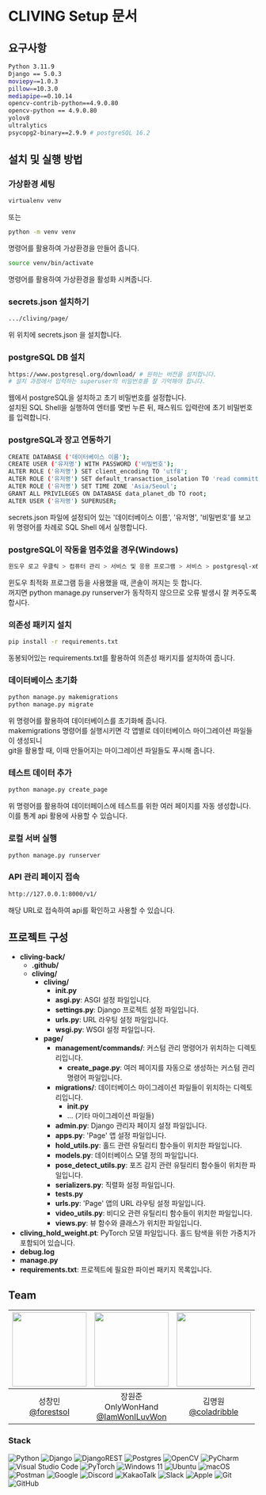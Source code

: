 # CLIVING Setup 문서
## 요구사항
```bash
Python 3.11.9
Django == 5.0.3
moviepy==1.0.3
pillow==10.3.0
mediapipe==0.10.14
opencv-contrib-python==4.9.0.80
opencv-python == 4.9.0.80
yolov8
ultralytics
psycopg2-binary==2.9.9 # postgreSQL 16.2
```

## 설치 및 실행 방법
### 가상환경 세팅
```bash
virtualenv venv
```
또는
```bash
python -m venv venv
```
명령어를 활용하여 가상환경을 만들어 줍니다.

```bash
source venv/bin/activate
```
명령어를 활용하여 가상환경을 활성화 시켜줍니다.

### secrets.json 설치하기
```bash
.../cliving/page/
```
위 위치에 secrets.json 을 설치합니다.

### postgreSQL DB 설치
```bash
https://www.postgresql.org/download/ # 원하는 버전을 설치합니다.
# 설치 과정에서 입력하는 superuser의 비밀번호를 잘 기억해야 합니다.
```
웹에서 postgreSQL을 설치하고 초기 비밀번호를 설정합니다.  
설치된 SQL Shell을 실행하여 엔터를 몇번 누른 뒤, 패스워드 입력란에 초기 비밀번호를 입력합니다.

### postgreSQL과 장고 연동하기
```bash
CREATE DATABASE ('데이터베이스 이름');
CREATE USER ('유저명') WITH PASSWORD ('비밀번호');
ALTER ROLE ('유저명') SET client_encoding TO 'utf8';
ALTER ROLE ('유저명') SET default_transaction_isolation TO 'read committed';
ALTER ROLE ('유저명') SET TIME ZONE 'Asia/Seoul';
GRANT ALL PRIVILEGES ON DATABASE data_planet_db TO root;
ALTER USER ('유저명') SUPERUSER;
```
secrets.json 파일에 설정되어 있는 '데이터베이스 이름', '유저명', '비밀번호'를 보고  
위 명령어를 차례로 SQL Shell 에서 실행합니다.

### postgreSQL이 작동을 멈추었을 경우(Windows)
```bash
윈도우 로고 우클릭 > 컴퓨터 관리 > 서비스 및 응용 프로그램 > 서비스 > postgresql-x64-16 을 찾아 우클릭 > 시작
```
윈도우 최적화 프로그램 등을 사용했을 때, 콘솔이 꺼지는 듯 합니다.  
꺼지면 python manage.py runserver가 동작하지 않으므로 오류 발생시 잘 켜주도록 합시다.

### 의존성 패키지 설치
```bash
pip install -r requirements.txt
```
동봉되어있는 requirements.txt를 활용하여 의존성 패키지를 설치하여 줍니다.

### 데이터베이스 초기화
```bash
python manage.py makemigrations
python manage.py migrate
```
위 명령어를 활용하여 데이터베이스를 초기화해 줍니다.  
makemigrations 명령어를 실행시키면 각 앱별로 데이터베이스 마이그레이션 파일들이 생성되니  
git을 활용할 때, 이때 만들어지는 마이그레이션 파일들도 푸시해 줍니다.

### 테스트 데이터 추가
```bash
python manage.py create_page
```
위 명령어를 활용하여 데이터페이스에 테스트를 위한 여러 페이지를 자동 생성합니다.
이를 통계 api 활용에 사용할 수 있습니다.

### 로컬 서버 실행
```bash
python manage.py runserver
```

### API 관리 페이지 접속
```bash
http://127.0.0.1:8000/v1/
```
해당 URL로 접속하여 api를 확인하고 사용할 수 있습니다.

## 프로젝트 구성

- **cliving-back/**
  - **.github/**
  - **cliving/**
    - **cliving/**
      - **__init__.py**
      - **asgi.py**: ASGI 설정 파일입니다.
      - **settings.py**: Django 프로젝트 설정 파일입니다.
      - **urls.py**: URL 라우팅 설정 파일입니다.
      - **wsgi.py**: WSGI 설정 파일입니다.
    - **page/**
      - **management/commands/**: 커스텀 관리 명령어가 위치하는 디렉토리입니다.
        - **create_page.py**: 여러 페이지를 자동으로 생성하는 커스텀 관리 명령어 파일입니다.
      - **migrations/**: 데이터베이스 마이그레이션 파일들이 위치하는 디렉토리입니다.
        - **__init__.py**
        - ... (기타 마이그레이션 파일들)
      - **admin.py**: Django 관리자 페이지 설정 파일입니다.
      - **apps.py**: 'Page' 앱 설정 파일입니다.
      - **hold_utils.py**: 홀드 관련 유틸리티 함수들이 위치한 파일입니다.
      - **models.py**: 데이터베이스 모델 정의 파일입니다.
      - **pose_detect_utils.py**: 포즈 감지 관련 유틸리티 함수들이 위치한 파일입니다.
      - **serializers.py**: 직렬화 설정 파일입니다.
      - **tests.py**
      - **urls.py**: 'Page' 앱의 URL 라우팅 설정 파일입니다.
      - **video_utils.py**: 비디오 관련 유틸리티 함수들이 위치한 파일입니다.
      - **views.py**: 뷰 함수와 클래스가 위치한 파일입니다.
- **cliving_hold_weight.pt**: PyTorch 모델 파일입니다. 홀드 탐색을 위한 가중치가 포함되어 있습니다.
- **debug.log**
- **manage.py**
- **requirements.txt**: 프로젝트에 필요한 파이썬 패키지 목록입니다.


## Team
| <img src="https://avatars.githubusercontent.com/u/51287968?v=4" width="150" height="150"/> | <img src="https://avatars.githubusercontent.com/u/113083948?v=4" width="150" height="150"/> | <img src="https://avatars.githubusercontent.com/u/134242170?v=4" width="150" height="150"/> |
|:------------------------------------------------------------------------------------------:|:------------------------------------------------------------------------------------------:|:-------------------------------------------------------------------------------------------:|
|                     성창민<br/>[@forestsol](https://github.com/forestsol)                     |         장원준 <br/>OnlyWonHand<br/>[@IamWonILuvWon](https://github.com/IamWonILuvWon)        |                     김명원<br/>[@coladribble](https://github.com/coladribble)                      |


### Stack
![Python](https://img.shields.io/badge/python-3670A0?style=for-the-badge&logo=python&logoColor=ffdd54)
![Django](https://img.shields.io/badge/django-%23092E20.svg?style=for-the-badge&logo=django&logoColor=white)
![DjangoREST](https://img.shields.io/badge/DJANGO-REST-ff1709?style=for-the-badge&logo=django&logoColor=white&color=ff1709&labelColor=gray)
![Postgres](https://img.shields.io/badge/postgres-%23316192.svg?style=for-the-badge&logo=postgresql&logoColor=white)
![OpenCV](https://img.shields.io/badge/opencv-%23white.svg?style=for-the-badge&logo=opencv&logoColor=white)
![PyCharm](https://img.shields.io/badge/pycharm-143?style=for-the-badge&logo=pycharm&logoColor=black&color=black&labelColor=green)
![Visual Studio Code](https://img.shields.io/badge/Visual%20Studio%20Code-0078d7.svg?style=for-the-badge&logo=visual-studio-code&logoColor=white)
![PyTorch](https://img.shields.io/badge/PyTorch-%23EE4C2C.svg?style=for-the-badge&logo=PyTorch&logoColor=white)
![Windows 11](https://img.shields.io/badge/Windows%2011-%230079d5.svg?style=for-the-badge&logo=Windows%2011&logoColor=white)
![Ubuntu](https://img.shields.io/badge/Ubuntu-E95420?style=for-the-badge&logo=ubuntu&logoColor=white)
![macOS](https://img.shields.io/badge/mac%20os-000000?style=for-the-badge&logo=macos&logoColor=F0F0F0)
![Postman](https://img.shields.io/badge/Postman-FF6C37?style=for-the-badge&logo=postman&logoColor=white)
![Google](https://img.shields.io/badge/google-4285F4?style=for-the-badge&logo=google&logoColor=white)
![Discord](https://img.shields.io/badge/Discord-%235865F2.svg?style=for-the-badge&logo=discord&logoColor=white)
![KakaoTalk](https://img.shields.io/badge/kakaotalk-ffcd00.svg?style=for-the-badge&logo=kakaotalk&logoColor=000000)
![Slack](https://img.shields.io/badge/Slack-4A154B?style=for-the-badge&logo=slack&logoColor=white)
![Apple](https://img.shields.io/badge/Apple-%23000000.svg?style=for-the-badge&logo=apple&logoColor=white)
![Git](https://img.shields.io/badge/git-%23F05033.svg?style=for-the-badge&logo=git&logoColor=white)
![GitHub](https://img.shields.io/badge/github-%23121011.svg?style=for-the-badge&logo=github&logoColor=white)


